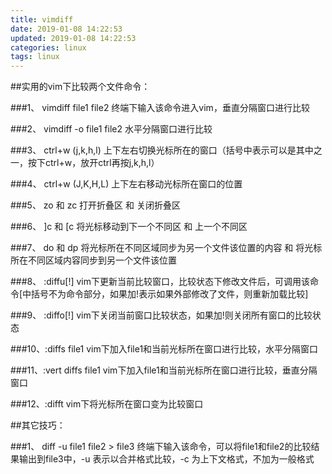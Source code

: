 ```yaml
---
title: vimdiff
date: 2019-01-08 14:22:53
updated: 2019-01-08 14:22:53
categories: linux
tags: linux
---
```


##实用的vim下比较两个文件命令：
 
###1、 vimdiff file1 file2
终端下输入该命令进入vim，垂直分隔窗口进行比较
 
###2、 vimdiff -o file1 file2
水平分隔窗口进行比较
 
###3、 ctrl+w (j,k,h,l)
上下左右切换光标所在的窗口（括号中表示可以是其中之一，按下ctrl+w，放开ctrl再按j,k,h,l）
 
###4、 ctrl+w (J,K,H,L)
上下左右移动光标所在窗口的位置
 
###5、 zo 和 zc
打开折叠区 和 关闭折叠区
 
###6、 ]c 和 [c
将光标移动到下一个不同区 和 上一个不同区
 
###7、 do 和 dp
将光标所在不同区域同步为另一个文件该位置的内容 和 将光标所在不同区域内容同步到另一个文件该位置
 
###8、 :diffu[!]
vim下更新当前比较窗口，比较状态下修改文件后，可调用该命令[中括号不为命令部分，如果加!表示如果外部修改了文件，则重新加载比较]
 
###9、 :diffo[!]
vim下关闭当前窗口比较状态，如果加!则关闭所有窗口的比较状态
 
###10、:diffs file1
vim下加入file1和当前光标所在窗口进行比较，水平分隔窗口
 
###11、:vert diffs file1
vim下加入file1和当前光标所在窗口进行比较，垂直分隔窗口
 
###12、:difft
vim下将光标所在窗口变为比较窗口
 
 
##其它技巧：
 
###1、 diff -u file1 file2 > file3
终端下输入该命令，可以将file1和file2的比较结果输出到file3中，-u 表示以合并格式比较，-c 为上下文格式，不加为一般格式

